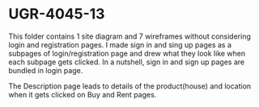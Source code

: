 # UGR-4045-13
This folder contains 1 site diagram and 7 wireframes without considering  login and registration pages.
I  made sign in  and sing up pages as a subpages of login/registration page and drew what they look like when each subpage gets clicked. In a nutshell, sign in and sign up pages are bundled in login page.


The Description page leads to details of the product(house) and location when it gets clicked on Buy and Rent pages.